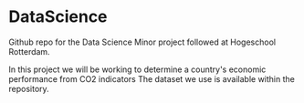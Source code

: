 # DataScience
Github repo for the Data Science Minor project followed at Hogeschool Rotterdam.

In this project we will be working to determine a country's economic performance from CO2 indicators
The dataset we use is available within the repository.
